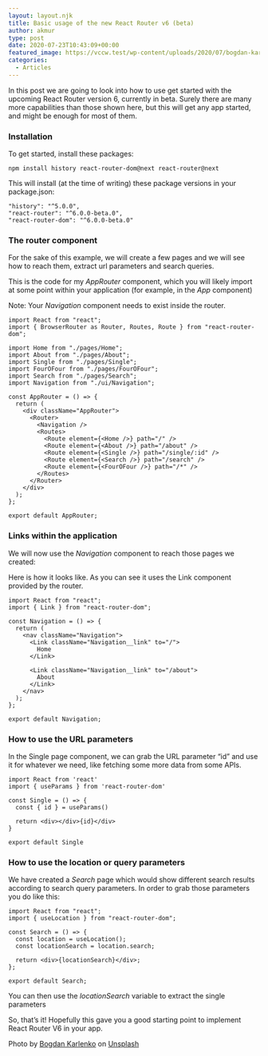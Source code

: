 ```yaml
---
layout: layout.njk
title: Basic usage of the new React Router v6 (beta)
author: akmur
type: post
date: 2020-07-23T10:43:09+00:00
featured_image: https://vccw.test/wp-content/uploads/2020/07/bogdan-karlenko-36b7JBzhfF4-unsplash-scaled-e1595501218479.jpg
categories:
  - Articles
---
```


In this post we are going to look into how to use get started with the upcoming React Router version 6, currently in beta. Surely there are many more capabilities than those shown here, but this will get any app started, and might be enough for most of them.

### Installation

To get started, install these packages:

```
npm install history react-router-dom@next react-router@next
```

This will install (at the time of writing) these package versions in your package.json:

```
"history": "^5.0.0",
"react-router": "^6.0.0-beta.0",
"react-router-dom": "^6.0.0-beta.0"
```

### The router component

For the sake of this example, we will create a few pages and we will see how to reach them, extract url parameters and search queries.

This is the code for my _AppRouter_ component, which you will likely import at some point within your application (for example, in the _App_ component)

Note: Your _Navigation_ component needs to exist inside the router.

```
import React from "react";
import { BrowserRouter as Router, Routes, Route } from "react-router-dom";

import Home from "./pages/Home";
import About from "./pages/About";
import Single from "./pages/Single";
import FourOFour from "./pages/FourOFour";
import Search from "./pages/Search";
import Navigation from "./ui/Navigation";

const AppRouter = () => {
  return (
    <div className="AppRouter">
      <Router>
        <Navigation />
        <Routes>
          <Route element={<Home />} path="/" />
          <Route element={<About />} path="/about" />
          <Route element={<Single />} path="/single/:id" />
          <Route element={<Search />} path="/search" />
          <Route element={<FourOFour />} path="/*" />
        </Routes>
      </Router>
    </div>
  );
};

export default AppRouter;
```

### Links within the application

We will now use the _Navigation_ component to reach those pages we created:

Here is how it looks like. As you can see it uses the Link component provided by the router.

```
import React from "react";
import { Link } from "react-router-dom";

const Navigation = () => {
  return (
    <nav className="Navigation">
      <Link className="Navigation__link" to="/">
        Home
      </Link>

      <Link className="Navigation__link" to="/about">
        About
      </Link>
    </nav>
  );
};

export default Navigation;
```

### How to use the URL parameters

In the Single page component, we can grab the URL parameter &#8220;id&#8221; and use it for whatever we need, like fetching some more data from some APIs.

```
import React from 'react'
import { useParams } from 'react-router-dom'

const Single = () => {
  const { id } = useParams()

  return <div></div>{id}</div>
}

export default Single
```

### How to use the location or query parameters

We have created a _Search_ page which would show different search results according to search query parameters. In order to grab those parameters you do like this:

```
import React from "react";
import { useLocation } from "react-router-dom";

const Search = () => {
  const location = useLocation();
  const locationSearch = location.search;

  return <div>{locationSearch}</div>;
};

export default Search;
```

You can then use the _locationSearch_ variable to extract the single parameters

So, that&#8217;s it! Hopefully this gave you a good starting point to implement React Router V6 in your app.

<span>Photo by <a href="https://unsplash.com/@bogdan_karlenko?utm_source=unsplash&utm_medium=referral&utm_content=creditCopyText">Bogdan Karlenko</a> on <a href="https://unsplash.com/s/photos/routes?utm_source=unsplash&utm_medium=referral&utm_content=creditCopyText">Unsplash</a></span>
